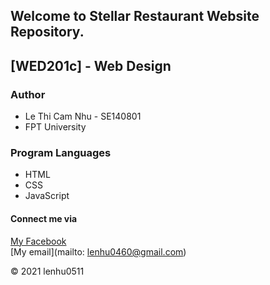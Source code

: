 ## Welcome to Stellar Restaurant Website Repository.

## [WED201c] - Web Design

### Author
  * Le Thi Cam Nhu - SE140801
  * FPT University

### Program Languages
  * HTML  
  * CSS
  * JavaScript

#### Connect me via
[My Facebook](https://www.facebook.com/lenhu0511)  
[My email](mailto: lenhu0460@gmail.com)

© 2021 lenhu0511
